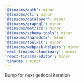 ```yaml
---
'@tinacms/auth': minor
'@tinacms/cli': minor
'@tinacms/datalayer': minor
'@tinacms/graphql': minor
'@tinacms/metrics': minor
'@tinacms/schema-tools': minor
'@tinacms/sharedctx': minor
'@tinacms/toolkit': minor
'@tinacms/webpack-helpers': minor
'next-tinacms-cloudinary': minor
'react-tinacms-editor': minor
'tinacms': minor
---
```


Bump for next getlocal iteration
